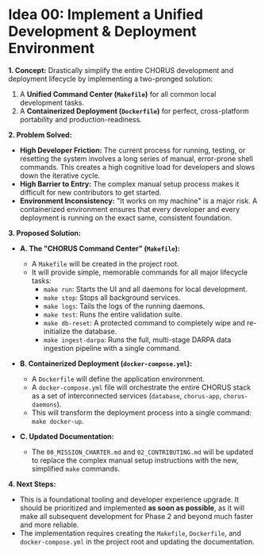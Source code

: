 # Idea 00: Implement a Unified Development & Deployment Environment

**1. Concept:**
Drastically simplify the entire CHORUS development and deployment lifecycle by implementing a two-pronged solution:
1.  A **Unified Command Center (`Makefile`)** for all common local development tasks.
2.  A **Containerized Deployment (`Dockerfile`)** for perfect, cross-platform portability and production-readiness.

**2. Problem Solved:**
- **High Developer Friction:** The current process for running, testing, or resetting the system involves a long series of manual, error-prone shell commands. This creates a high cognitive load for developers and slows down the iterative cycle.
- **High Barrier to Entry:** The complex manual setup process makes it difficult for new contributors to get started.
- **Environment Inconsistency:** "It works on my machine" is a major risk. A containerized environment ensures that every developer and every deployment is running on the exact same, consistent foundation.

**3. Proposed Solution:**

- **A. The "CHORUS Command Center" (`Makefile`):**
  - A `Makefile` will be created in the project root.
  - It will provide simple, memorable commands for all major lifecycle tasks:
    - `make run`: Starts the UI and all daemons for local development.
    - `make stop`: Stops all background services.
    - `make logs`: Tails the logs of the running daemons.
    - `make test`: Runs the entire validation suite.
    - `make db-reset`: A protected command to completely wipe and re-initialize the database.
    - `make ingest-darpa`: Runs the full, multi-stage DARPA data ingestion pipeline with a single command.

- **B. Containerized Deployment (`docker-compose.yml`):**
  - A `Dockerfile` will define the application environment.
  - A `docker-compose.yml` file will orchestrate the entire CHORUS stack as a set of interconnected services (`database`, `chorus-app`, `chorus-daemons`).
  - This will transform the deployment process into a single command: `make docker-up`.

- **C. Updated Documentation:**
  - The `00_MISSION_CHARTER.md` and `02_CONTRIBUTING.md` will be updated to replace the complex manual setup instructions with the new, simplified `make` commands.

**4. Next Steps:**
- This is a foundational tooling and developer experience upgrade. It should be prioritized and implemented **as soon as possible**, as it will make all subsequent development for Phase 2 and beyond much faster and more reliable.
- The implementation requires creating the `Makefile`, `Dockerfile`, and `docker-compose.yml` in the project root and updating the documentation.
